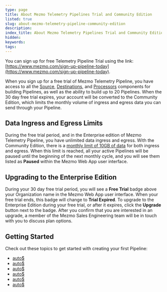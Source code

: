 ```yaml
---
type: page
title: About Mezmo Telemetry Pipelines Trial and Community Edition
listed: true
slug: about-mezmo-telemetry-pipeline-community-edition
description: 
index_title: About Mezmo Telemetry Pipelines Trial and Community Edition
hidden: 
keywords: 
tags: 
---
```



You can sign up for free Telemetry Pipeline Trial using the link: [https://www.mezmo.com/sign-up-pipeline-today](https://www.mezmo.com/sign-up-pipeline-today).

When you sign up for a free trial of Mezmo Telemetry Pipeline, you have access to all the [Source](/telemetry-pipelines/set-up-pipeline-sources), [Destinations](/telemetry-pipelines/set-up-pipeline-destinations), and [Processors](/telemetry-pipelines/set-up-pipeline-processors) components for building Pipelines, as well as the ability to build up to 20 Pipelines. When the 30 day free trial expires, your account will be converted to the Community Edition, which limits the monthly volume of ingress and egress data you can send through your Pipeline.

## Data Ingress and Egress Limits

During the free trial period, and in the Enterprise edition of Mezmo Telemetry Pipeline, you have unlimited data ingress and egress. With the Community Edition, there is a [monthly limit of 10GB of data](/telemetry-pipelines/monitor-data-pipelines) for both ingress and egress. When this limit is reached, all your active Pipelines will be paused until the beginning of the next monthly cycle, and you will see them listed as **Paused** within the Mezmo Web App user interface.

## Upgrading to the Enterprise Edition

During your 30 day free trial period, you will see a **Free Trial** badge above your Organization name in the Mezmo Web App user interface. When your free trial ends, this badge will change to **Trial Expired**. To upgrade to the Enterprise Edition during your free trial, or after it expires, click the **Upgrade** button next to the badge. After you confirm that you are interested in an upgrade, a member of the Mezmo Sales Engineering team will be in touch with you to discuss plan options.

## Getting Started

Check out these topics to get started with creating your first Pipeline:

- [auto$](/telemetry-pipelines/getting-started-with-mezmo-telemetry-pipeline)
- [auto$](/telemetry-pipelines/build-deploy-mezmo-pipeline)
- [auto$](/telemetry-pipelines/set-up-pipeline-sources)
- [auto$](/telemetry-pipelines/set-up-pipeline-destinations)
- [auto$](/telemetry-pipelines/set-up-pipeline-processors)
- [auto$](/practioner-guide-data-optimization/reference-architectures-for-data-optimization-pipelines)